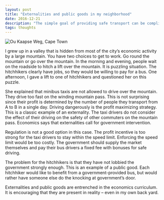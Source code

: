 ```yaml
---
layout: post
title: "Externalities and public goods in my neighborhood"
date: 2016-12-21
description: "The simple goal of providing safe transport can be complicated by individual incentives."
tags: thoughts
---
```

![Ou Kaapse Weg, Cape Town](http://www.mountainpassessouthafrica.co.za/media/k2/items/cache/00d9b1e39f02d57be65ad2a9a6eaa3b8_XL.jpg)

I grew up in a valley that is hidden from most of the city’s economic activity by a large mountain. You have two choices to get to work. Go round the mountain or go over the mountain. In the morning and evening, people wait on the roadside to hitch a lift over the mountain. It is puzzling situation. The hitchhikers clearly have jobs, so they would be willing to pay for a bus. One afternoon, I gave a lift to one of hitchhikers and questioned her on this puzzle.

She explained that minibus taxis are not allowed to drive over the mountain. They drive too fast on the winding mountain pass. This is not surprising since their profit is determined by the number of people they transport from A to B in a single day. Driving dangerously is the profit maximizing strategy. This is a classic example of an externality. The taxi drivers do not consider the effect of their driving on the safety of other commuters on the mountain pass. Economics says that externalities call for government intervention.

Regulation is not a good option in this case. The profit incentive is too strong for the taxi drivers to stay within the speed limit. Enforcing the speed limit would be too costly. The government should supply the market themselves and pay their bus drivers a fixed fee with bonuses for safe driving.

The problem for the hitchhikers is that they have not lobbied the government strongly enough. This is an example of a public good. Each hitchhiker would like to benefit from a government-provided bus, but would rather have someone else do the knocking at government’s door.

Externalities and public goods are entrenched in the economics curriculum. It is encouraging that they are present in reality – even in my own back yard.
